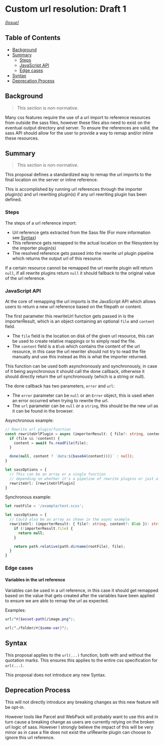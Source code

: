 # Custom url resolution: Draft 1

_[(Issue)](https://github.com/sass/sass/issues/2535)_

## Table of Contents

- [Background](#background)
- [Summary](#summary)
  - [Steps](#steps)
  - [JavaScript API](#javaScript-api)
  - [Edge cases](#edge-cases)
- [Syntax](#syntax)
- [Deprecation Process](#deprecation-process)

## Background

> This section is non-normative.

Many css features require the use of a url import to reference resources from outside the sass files, however these files also need to exist on the eventual output directory and server. To ensure the references are valid, the sass API should allow for the user to provide a way to remap and/or inline these resources.

## Summary

> This section is non-normative.

This proposal defines a standardized way to remap the url imports to the final location on the server or inline reference.

This is accomplished by running url references through the importer plugin(s) and url rewriting plugin(s) if any url rewriting plugin has been defined.

### Steps

The steps of a url reference import:

- Url reference gets extracted from the Sass file (For more information see [Syntax](#syntax))
- This reference gets remapped to the actual location on the filesystem by the importer plugin(s)
- The resolved reference gets passed into the rewrite url plugin pipeline which returns the output url of this resource.

If a certain resource cannot be remapped the url rewrite plugin will return `null`, if all rewrite plugins return `null` it should fallback to the original value of the url reference.

### JavaScript API

At the core of remapping the url imports is the JavaScript API which allows users to return a new url reference based on the filepath or content.

The first parameter this rewriteUrl function gets passed in is the importerResult, which is an object containing an optional `file` and `content` field.

- The `file` field is the location on disk of the given url resource, this can be used to create relative mappings or to simply read the file.
- The `content` field is a `Blob` which contains the content of the url resource, in this case the url rewriter should not try to read the file manually and use this instead as this is what the importer returned.

This function can be used both asynchronously and synchronously, in case of it being asynchronous it should call the done callback, otherwise it should directly return the url synchronously (which is a string or null).

The done callback has two parameters, `error` and `url`:

- The `error` parameter can be `null` or an `Error` object, this is used when an error occurred when trying to rewrite the url.
- The `url` parameter can be `null` or a `string`, this should be the new url as it can be found in the browser.

Asynchronous example:

```TypeScript
// Rewrite url plugin/function
const rewriteUrlPlugin = async (importerResult: { file?: string, content?: Blob }, done: (error: Error | null, url: string | null) => void): void => {
  if (file && !content) {
    content = await fs.readFile(file);
  }

  done(null, content ? `data:${base64(content)))}` : null);
}

let sassOptions = {
  // This can be an array or a single function
  // depending on whether it's a pipeline of rewrite plugins or just a single plugin
  rewriteUrl: [rewriteUrlPlugin]
}
```

Synchronous example:

```TypeScript
let rootFile = '/example/test.scss';

let sassOptions = {
  // Could also be an array as shown in the async example
  rewriteUrl: (importerResult: { file?: string, content?: Blob }): string | null => {
    if (!importerResult.file) {
      return null;
    }

    return path.relative(path.dirname(rootFile), file);
  }
}
```

### Edge cases

#### Variables in the url reference

Variables can be used in a url reference, in this case it should get remapped based on the value that gets created after the variables have been applied to ensure we are able to remap the url as expected.

Examples:

```Scss
url("#{$asset-path}/image.png");
```

```Scss
url("./folder/#{$some-var}");
```

## Syntax

This proposal applies to the `url(...)` function, both with and without the quotation marks. This ensures this applies to the entire css specification for `url(...)`.

This proposal does not introduce any new Syntax.

## Deprecation Process

This will not directly introduce any breaking changes as this new feature will be opt-in.

However tools like Parcel and WebPack will probably want to use this and in turn cause a breaking change as users are currently relying on the broken url logic of sass. However I strongly believe the impact of this will be very minor as in case a file does not exist the urlRewrite plugin can choose to ignore this url reference.
